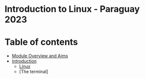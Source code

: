 # Introduction to Linux - Paraguay 2023 <!-- omit in toc -->

# Table of contents <!-- omit in toc -->
- [Module Overview and Aims](#module-overview-and-aims)
- [Introduction](#introduction)
  - [Linux](#linux)
  - [The terminal]
